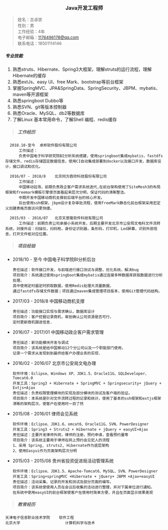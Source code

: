 <h3 style="text-align: center">Java开发工程师</h3>

> <font  size = "2">姓名：吉卓崇  
性别：男  
工作经验：4年  
电子邮箱：1176496178@qq.com  
联系电话：18501114146</font>

##### 专业技能

1. 熟悉struts、Hibernate、Spring3大框架，理解struts的运行流程，理解Hibernate的缓存  
2. 熟悉extJs、easy UI、free Mark、bootstrap等前台框架  
3. 掌握SpringMVC、JPA&SpringData、SpringSecurity、JBPM、mybatis、maven等开源框架  
4. 熟悉springboot Dubbo等  
5. 熟悉SVN、git等版本控制器  
6. 熟悉Oracle、MySQL、db2等数据库  
7. 了解Linux 基本常用命令，了解Shell 编程、redis缓存


> ##### 工作经历

  ```
	2018.10-至今	卓邦软件股份有限公司
		工作描述：  
		负责中国电子科学研究院BI分析系统搭建，使用springboot集成mybatis，fastdfs存储文件，redis存储固定数据信息，使用CI自动集成部署到docker以及接口开发，数据库设计，接口调试和优化。
		
	2016/07 - 2018/8 	北京同方鼎欣科技股份有限公司 
		工作描述：  
		中国移动驻场，前期负责政企客户需求系统迭代,在前台架构使用了SiteMesh3的布局框架和freemark模板引擎使页面看起来层次分明，保证代码的清晰整洁。
		中期开发中国移动商机支撑前后端平台的核心开发。
		后台使用ssh框架，jbpm设计复杂审批流程，使用freeMark静态化前台框架采用宏定义创建表格页面访问更快捷。

	2015/03 - 2016/07	北京天景隆软件科技有限公司 
		工作描述：前期负责公司承接小系统开发，后期主要开发北京市公安局文电科文件流转系统，对接外设：扫描仪，扫码枪，身份证识别器，条形码，打印机，Led屏幕，识别外部信息，打开文件柜对应位置。
  ```
 > ##### 项目经验
 
*	2018/10 - 至今	中国电子科学院BI分析后台
	```
	责任描述：软件接口开发，与前端进行接口测试与调整，优化系统，解决bug
	项目简介：系统通过使用springboot集成mybatis通过连接多种数据库获取数据进行分析处理，
	其中使用定时器定时抓取数据，使用Redis处理大流量数据，
	通过fastdfs存储文件数据；项目通过maven集成管理项目版本，使用Git管理代码结构。
	```
*	2017/03 - 2018/8	中国移动商机支撑
	```
	责任描述：功能接口实现与需求确认，数据库设计
	项目简介：客户挖掘记录商机，审批确认公司资源是否可行，
	定时更新商机跟进信息.
	```
*	2016/07 - 2017/01	中国移动政企客户需求管理
	```
	责任描述：新功能模块开发与调试
	项目简介：该系统是给中国移动12个分公司以及一个职能部门使用，
	记录一个需求从发现到到最终给客户办理业务的实现.
	```
*	2016/02 - 2016/07	北京市公安局文电办理
	```
	软件环境：Eclipse、Windows XP、JDK1.5、Oracle11G、SQLDeveloper、Tomcat6.0
	开发工具：Spring3 + Hibernate + SpringMVC + Springsecurity+ jQuery + Extjs+Ajax
	责任描述：负责权限管理模块的实现及部分模块的测试及客户端的验证。
	项目简介：本系统是针对文件流转过程的记录和统计，使用了基本的ssh框架和extjs框架清晰的架构层次，使客户在使用时一目了然
	```
*	2015/08 - 2016/01	律师会见系统
	```
	软件环境：Eclipse、JDK1.6、omcat6、Oracle11G、SVN、PowerDesigner
	开发工具：Spring3 + Struts2 + Hibernate + jQuery + easyUI+Ajax
	责任描述：主要开发律师外网，律师的注册，预约申请，查看预约量等
	项目简介：该系统主要用于律师在网上预约会见犯人的流程  
	1、采用 Spring, struts2, Hibernate作为底层架构
	2、使用Easyui作为页面架构层次分明
	```
*	2015/03 - 2015/08	贵州省投资促进局活动管理系统
	```
	软件环境：Eclipse、JDK1.5、Apache-Tomcat6、MySQL、SVN、PowerDesigner
	开发工具：Spring+springMVC +Hibernate + jQuery+ JBPM +Ajax+easyUI
	责任描述：活动采集、记录的开发和测试及部分页面的编写。
	项目简介：该系统使使用人员在会议后收集的活动进行整理，并对下属单位进行通知。
	在系统中使用easyUI的前台框架使客户在使用时简单方便，并且在页面显示效果美观
    ```
  
> ##### 教育经历
	天津电子信息职业技术学院	软件工程
	北京大学					计算机科学与技术
